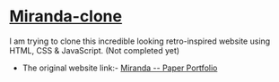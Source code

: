 # [Miranda-clone](https://amitsaha15.github.io/Miranda-clone/)
I am trying to clone this incredible looking retro-inspired website using HTML, CSS & JavaScript. (Not completed yet)
- The original website link:- [Miranda -- Paper Portfolio](https://www.niccolomiranda.com/)
